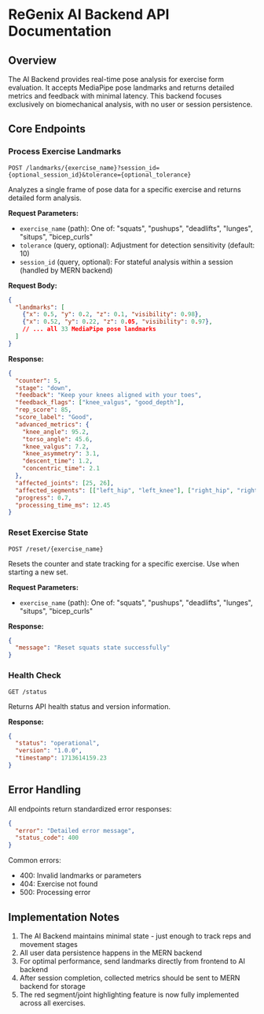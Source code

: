# ReGenix AI Backend API Documentation

## Overview

The AI Backend provides real-time pose analysis for exercise form evaluation. It accepts MediaPipe pose landmarks and returns detailed metrics and feedback with minimal latency. This backend focuses exclusively on biomechanical analysis, with no user or session persistence.

## Core Endpoints

### Process Exercise Landmarks

```
POST /landmarks/{exercise_name}?session_id={optional_session_id}&tolerance={optional_tolerance}
```

Analyzes a single frame of pose data for a specific exercise and returns detailed form analysis.

**Request Parameters:**
- `exercise_name` (path): One of: "squats", "pushups", "deadlifts", "lunges", "situps", "bicep_curls"
- `tolerance` (query, optional): Adjustment for detection sensitivity (default: 10)
- `session_id` (query, optional): For stateful analysis within a session (handled by MERN backend)

**Request Body:**
```json
{
  "landmarks": [
    {"x": 0.5, "y": 0.2, "z": 0.1, "visibility": 0.98},
    {"x": 0.52, "y": 0.22, "z": 0.05, "visibility": 0.97},
    // ... all 33 MediaPipe pose landmarks
  ]
}
```

**Response:**
```json
{
  "counter": 5,
  "stage": "down",
  "feedback": "Keep your knees aligned with your toes",
  "feedback_flags": ["knee_valgus", "good_depth"],
  "rep_score": 85,
  "score_label": "Good",
  "advanced_metrics": {
    "knee_angle": 95.2,
    "torso_angle": 45.6,
    "knee_valgus": 7.2,
    "knee_asymmetry": 3.1,
    "descent_time": 1.2,
    "concentric_time": 2.1
  },
  "affected_joints": [25, 26],
  "affected_segments": [["left_hip", "left_knee"], ["right_hip", "right_knee"]],
  "progress": 0.7,
  "processing_time_ms": 12.45
}
```

### Reset Exercise State

```
POST /reset/{exercise_name}
```

Resets the counter and state tracking for a specific exercise. Use when starting a new set.

**Request Parameters:**
- `exercise_name` (path): One of: "squats", "pushups", "deadlifts", "lunges", "situps", "bicep_curls"

**Response:**
```json
{
  "message": "Reset squats state successfully"
}
```

### Health Check

```
GET /status
```

Returns API health status and version information.

**Response:**
```json
{
  "status": "operational",
  "version": "1.0.0",
  "timestamp": 1713614159.23
}
```

## Error Handling

All endpoints return standardized error responses:

```json
{
  "error": "Detailed error message",
  "status_code": 400
}
```

Common errors:
- 400: Invalid landmarks or parameters
- 404: Exercise not found
- 500: Processing error

## Implementation Notes

1. The AI Backend maintains minimal state - just enough to track reps and movement stages
2. All user data persistence happens in the MERN backend
3. For optimal performance, send landmarks directly from frontend to AI backend
4. After session completion, collected metrics should be sent to MERN backend for storage
5. The red segment/joint highlighting feature is now fully implemented across all exercises.
